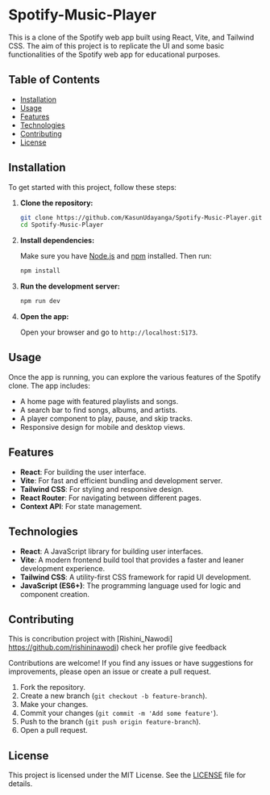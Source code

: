 # Spotify-Music-Player

This is a clone of the Spotify web app built using React, Vite, and Tailwind CSS. The aim of this project is to replicate the UI and some basic functionalities of the Spotify web app for educational purposes.

## Table of Contents

- [Installation](#installation)
- [Usage](#usage)
- [Features](#features)
- [Technologies](#technologies)
- [Contributing](#contributing)
- [License](#license)

## Installation

To get started with this project, follow these steps:

1. **Clone the repository:**

    ```bash
    git clone https://github.com/KasunUdayanga/Spotify-Music-Player.git
    cd Spotify-Music-Player
    ```

2. **Install dependencies:**

    Make sure you have [Node.js](https://nodejs.org/) and [npm](https://www.npmjs.com/) installed. Then run:

    ```bash
    npm install
    ```

3. **Run the development server:**

    ```bash
    npm run dev
    ```

4. **Open the app:**

    Open your browser and go to `http://localhost:5173`.

## Usage

Once the app is running, you can explore the various features of the Spotify clone. The app includes:

- A home page with featured playlists and songs.
- A search bar to find songs, albums, and artists.
- A player component to play, pause, and skip tracks.
- Responsive design for mobile and desktop views.

## Features

- **React**: For building the user interface.
- **Vite**: For fast and efficient bundling and development server.
- **Tailwind CSS**: For styling and responsive design.
- **React Router**: For navigating between different pages.
- **Context API**: For state management.

## Technologies

- **React**: A JavaScript library for building user interfaces.
- **Vite**: A modern frontend build tool that provides a faster and leaner development experience.
- **Tailwind CSS**: A utility-first CSS framework for rapid UI development.
- **JavaScript (ES6+)**: The programming language used for logic and component creation.

## Contributing
This is concribution project with [Rishini_Nawodi] https://github.com/rishininawodi) check her profile give feedback

Contributions are welcome! If you find any issues or have suggestions for improvements, please open an issue or create a pull request.

1. Fork the repository.
2. Create a new branch (`git checkout -b feature-branch`).
3. Make your changes.
4. Commit your changes (`git commit -m 'Add some feature'`).
5. Push to the branch (`git push origin feature-branch`).
6. Open a pull request.

## License

This project is licensed under the MIT License. See the [LICENSE](LICENSE) file for details.
